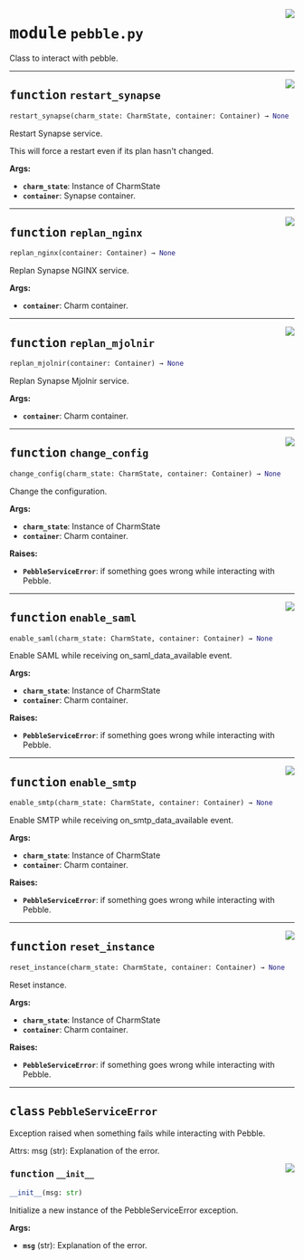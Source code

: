 <!-- markdownlint-disable -->

<a href="../src/pebble.py#L0"><img align="right" style="float:right;" src="https://img.shields.io/badge/-source-cccccc?style=flat-square"></a>

# <kbd>module</kbd> `pebble.py`
Class to interact with pebble. 


---

<a href="../src/pebble.py#L35"><img align="right" style="float:right;" src="https://img.shields.io/badge/-source-cccccc?style=flat-square"></a>

## <kbd>function</kbd> `restart_synapse`

```python
restart_synapse(charm_state: CharmState, container: Container) → None
```

Restart Synapse service. 

This will force a restart even if its plan hasn't changed. 



**Args:**
 
 - <b>`charm_state`</b>:  Instance of CharmState 
 - <b>`container`</b>:  Synapse container. 


---

<a href="../src/pebble.py#L52"><img align="right" style="float:right;" src="https://img.shields.io/badge/-source-cccccc?style=flat-square"></a>

## <kbd>function</kbd> `replan_nginx`

```python
replan_nginx(container: Container) → None
```

Replan Synapse NGINX service. 



**Args:**
 
 - <b>`container`</b>:  Charm container. 


---

<a href="../src/pebble.py#L62"><img align="right" style="float:right;" src="https://img.shields.io/badge/-source-cccccc?style=flat-square"></a>

## <kbd>function</kbd> `replan_mjolnir`

```python
replan_mjolnir(container: Container) → None
```

Replan Synapse Mjolnir service. 



**Args:**
 
 - <b>`container`</b>:  Charm container. 


---

<a href="../src/pebble.py#L73"><img align="right" style="float:right;" src="https://img.shields.io/badge/-source-cccccc?style=flat-square"></a>

## <kbd>function</kbd> `change_config`

```python
change_config(charm_state: CharmState, container: Container) → None
```

Change the configuration. 



**Args:**
 
 - <b>`charm_state`</b>:  Instance of CharmState 
 - <b>`container`</b>:  Charm container. 



**Raises:**
 
 - <b>`PebbleServiceError`</b>:  if something goes wrong while interacting with Pebble. 


---

<a href="../src/pebble.py#L114"><img align="right" style="float:right;" src="https://img.shields.io/badge/-source-cccccc?style=flat-square"></a>

## <kbd>function</kbd> `enable_saml`

```python
enable_saml(charm_state: CharmState, container: Container) → None
```

Enable SAML while receiving on_saml_data_available event. 



**Args:**
 
 - <b>`charm_state`</b>:  Instance of CharmState 
 - <b>`container`</b>:  Charm container. 



**Raises:**
 
 - <b>`PebbleServiceError`</b>:  if something goes wrong while interacting with Pebble. 


---

<a href="../src/pebble.py#L132"><img align="right" style="float:right;" src="https://img.shields.io/badge/-source-cccccc?style=flat-square"></a>

## <kbd>function</kbd> `enable_smtp`

```python
enable_smtp(charm_state: CharmState, container: Container) → None
```

Enable SMTP while receiving on_smtp_data_available event. 



**Args:**
 
 - <b>`charm_state`</b>:  Instance of CharmState 
 - <b>`container`</b>:  Charm container. 



**Raises:**
 
 - <b>`PebbleServiceError`</b>:  if something goes wrong while interacting with Pebble. 


---

<a href="../src/pebble.py#L150"><img align="right" style="float:right;" src="https://img.shields.io/badge/-source-cccccc?style=flat-square"></a>

## <kbd>function</kbd> `reset_instance`

```python
reset_instance(charm_state: CharmState, container: Container) → None
```

Reset instance. 



**Args:**
 
 - <b>`charm_state`</b>:  Instance of CharmState 
 - <b>`container`</b>:  Charm container. 



**Raises:**
 
 - <b>`PebbleServiceError`</b>:  if something goes wrong while interacting with Pebble. 


---

## <kbd>class</kbd> `PebbleServiceError`
Exception raised when something fails while interacting with Pebble. 

Attrs:  msg (str): Explanation of the error. 

<a href="../src/pebble.py#L26"><img align="right" style="float:right;" src="https://img.shields.io/badge/-source-cccccc?style=flat-square"></a>

### <kbd>function</kbd> `__init__`

```python
__init__(msg: str)
```

Initialize a new instance of the PebbleServiceError exception. 



**Args:**
 
 - <b>`msg`</b> (str):  Explanation of the error. 





